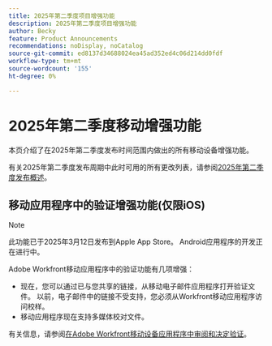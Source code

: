 ```yaml
---
title: 2025年第二季度项目增强功能
description: 2025年第二季度项目增强功能
author: Becky
feature: Product Announcements
recommendations: noDisplay, noCatalog
source-git-commit: ed8137d34688024ea45ad352ed4c06d214dd0fdf
workflow-type: tm+mt
source-wordcount: '155'
ht-degree: 0%

---
```


# 2025年第二季度移动增强功能

本页介绍了在2025年第二季度发布时间范围内做出的所有移动设备增强功能。

有关2025年第二季度发布周期中此时可用的所有更改列表，请参阅[&#x200B; 2025年第二季度发布概述](/help/quicksilver/product-announcements/product-releases/25-q2-release-activity/25-q2-release-overview.md)。


## 移动应用程序中的验证增强功能(仅限iOS)

>[!NOTE]
>
>此功能已于2025年3月12日发布到Apple App Store。 Android应用程序的开发正在进行中。

Adobe Workfront移动应用程序中的验证功能有几项增强：

* 现在，您可以通过已与您共享的链接，从移动电子邮件应用程序打开验证文件。 以前，电子邮件中的链接不受支持，您必须从Workfront移动应用程序访问校样。
* 移动应用程序现在支持多媒体校对文件。


有关信息，请参阅[在Adobe Workfront移动设备应用程序中审阅和决定验证](/help/quicksilver/workfront-basics/mobile-apps/using-the-workfront-mobile-app/work-with-proofs-in-mobile-app.md)。
